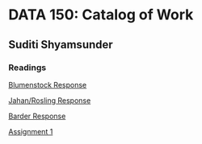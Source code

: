 # DATA 150: Catalog of Work

## Suditi Shyamsunder

### Readings

[Blumenstock Response]( https://suditishyamsunder.github.io/workshop/blumenstock)

[Jahan/Rosling Response]( https://suditishyamsunder.github.io/workshop/jahanrosling)

[Barder Response]( https://suditishyamsunder.github.io/workshop/barder)

[Assignment 1]( https://suditishyamsunder.github.io/workshop/assignment1) 

